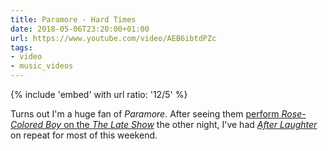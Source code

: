 ```yaml
---
title: Paramore - Hard Times
date: 2018-05-06T23:20:00+01:00
url: https://www.youtube.com/video/AEB6ibtdPZc
tags:
- video
- music_videos
---
```

{% include 'embed' with url
  ratio: '12/5'
%}

Turns out I'm a huge fan of <cite>Paramore</cite>. After seeing them [perform <cite>Rose-Colored Boy</cite> on the <cite>The Late Show</cite>][1] the other night, I've had [<cite>After Laughter</cite>][2] on repeat for most of this weekend.

[1]: https://www.youtube.com/video/_j7z_oPTvJM
[2]: https://en.wikipedia.org/wiki/After_Laughter
